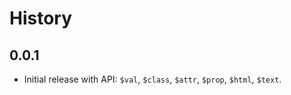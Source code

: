 History
=======

## 0.0.1

* Initial release with API: `$val`, `$class`, `$attr`, `$prop`, `$html`,
  `$text`.
